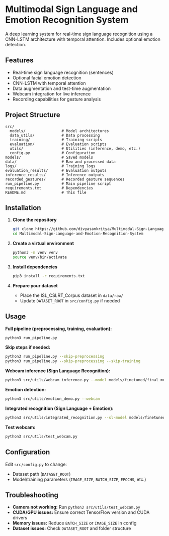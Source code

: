 # Multimodal Sign Language and Emotion Recognition System

A deep learning system for real-time sign language recognition using a CNN-LSTM architecture with temporal attention. Includes optional emotion detection.

## Features

- Real-time sign language recognition (sentences)
- Optional facial emotion detection
- CNN-LSTM with temporal attention
- Data augmentation and test-time augmentation
- Webcam integration for live inference
- Recording capabilities for gesture analysis

## Project Structure

```
src/
  models/                # Model architectures
  data_utils/            # Data processing
  training/              # Training scripts
  evaluation/            # Evaluation scripts
  utils/                 # Utilities (inference, demo, etc.)
  config.py              # Configuration
models/                  # Saved models
data/                    # Raw and processed data
logs/                    # Training logs
evaluation_results/      # Evaluation outputs
inference_results/       # Inference outputs
recorded_gestures/       # Recorded gesture sequences
run_pipeline.py          # Main pipeline script
requirements.txt         # Dependencies
README.md                # This file
```

## Installation

1. **Clone the repository**
   ```bash
   git clone https://github.com/divyasankritya/Multimodal-Sign-Language-and-Emotion-Recognition-System.git
   cd Multimodal-Sign-Language-and-Emotion-Recognition-System
   ```

2. **Create a virtual environment**
   ```bash
   python3 -m venv venv
   source venv/bin/activate
   ```

3. **Install dependencies**
   ```bash
   pip3 install -r requirements.txt
   ```

4. **Prepare your dataset**
   - Place the ISL_CSLRT_Corpus dataset in `data/raw/`
   - Update `DATASET_ROOT` in `src/config.py` if needed

## Usage

**Full pipeline (preprocessing, training, evaluation):**
```bash
python3 run_pipeline.py
```

**Skip steps if needed:**
```bash
python3 run_pipeline.py --skip-preprocessing
python3 run_pipeline.py --skip-preprocessing --skip-training
```

**Webcam inference (Sign Language Recognition):**
```bash
python3 src/utils/webcam_inference.py --model models/finetuned/final_model.h5
```

**Emotion detection:**
```bash
python3 src/utils/emotion_demo.py --webcam
```

**Integrated recognition (Sign Language + Emotion):**
```bash
python3 src/utils/integrated_recognition.py --sl-model models/finetuned/final_model.h5 --emotion-model models/emotion_models.h5
```

**Test webcam:**
```bash
python3 src/utils/test_webcam.py
```

## Configuration

Edit `src/config.py` to change:
- Dataset path (`DATASET_ROOT`)
- Model/training parameters (`IMAGE_SIZE`, `BATCH_SIZE`, `EPOCHS`, etc.)

## Troubleshooting

- **Camera not working:** Run `python3 src/utils/test_webcam.py`
- **CUDA/GPU issues:** Ensure correct TensorFlow version and CUDA drivers
- **Memory issues:** Reduce `BATCH_SIZE` or `IMAGE_SIZE` in config
- **Dataset issues:** Check `DATASET_ROOT` and folder structure
